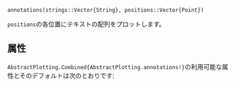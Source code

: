 ```
annotations(strings::Vector{String}, positions::Vector{Point})
```

`positions`の各位置にテキストの配列をプロットします。

## 属性

`AbstractPlotting.Combined{AbstractPlotting.annotations!}`の利用可能な属性とそのデフォルトは次のとおりです: 

```

```
